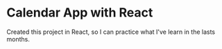 # Calendar App with React

Created this project in React, so I can practice what I've learn in the lasts months. 

